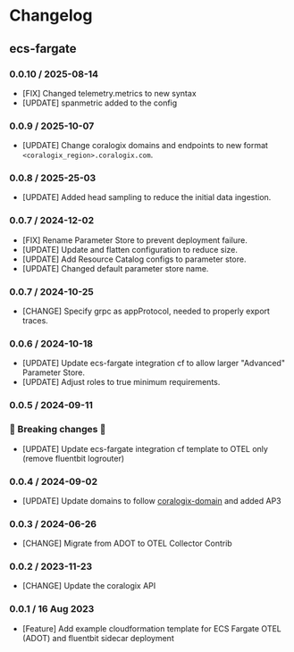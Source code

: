 # Changelog

## ecs-fargate
<!-- To add a new entry write: -->
<!-- ### version / full date -->
<!-- * [Update/Bug fix] message that describes the changes that you apply -->
### 0.0.10 / 2025-08-14
* [FIX] Changed telemetry.metrics to new syntax
* [UPDATE] spanmetric added to the config

### 0.0.9 / 2025-10-07
* [UPDATE] Change coralogix domains and endpoints to new format `<coralogix_region>.coralogix.com`.

### 0.0.8 / 2025-25-03
* [UPDATE] Added head sampling to reduce the initial data ingestion.

### 0.0.7 / 2024-12-02
* [FIX] Rename Parameter Store to prevent deployment failure.
* [UPDATE] Update and flatten configuration to reduce size.
* [UPDATE] Add Resource Catalog configs to parameter store.
* [UPDATE] Changed default parameter store name.

### 0.0.7 / 2024-10-25
* [CHANGE] Specify grpc as appProtocol, needed to properly export traces.

### 0.0.6 / 2024-10-18
* [UPDATE] Update ecs-fargate integration cf to allow larger "Advanced" Parameter Store.
* [UPDATE] Adjust roles to true minimum requirements.

### 0.0.5 / 2024-09-11
### 🛑 Breaking changes 🛑
* [UPDATE] Update ecs-fargate integration cf template to OTEL only (remove fluentbit logrouter)

### 0.0.4 / 2024-09-02
* [UPDATE] Update domains to follow [coralogix-domain](coralogix.com/docs/coralogix-domain) and added AP3

### 0.0.3 / 2024-06-26
* [CHANGE] Migrate from ADOT to OTEL Collector Contrib

### 0.0.2 / 2023-11-23
* [CHANGE] Update the coralogix API
  
### 0.0.1 / 16 Aug 2023
* [Feature] Add example cloudformation template for ECS Fargate OTEL (ADOT) and fluentbit sidecar deployment
